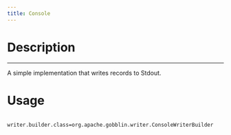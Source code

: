 ```yaml
---
title: Console
---
```


# Description
----------

A simple implementation that writes records to Stdout. 

# Usage

```properties
    writer.builder.class=org.apache.gobblin.writer.ConsoleWriterBuilder
```
